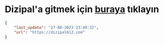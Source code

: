 # Dizipal'a gitmek için [buraya](https://dizipal612.com) tıklayın
    
```json
{
    "last_update": "27-08-2023 23:40:32",
    "url": "https://dizipal612.com"
}
```